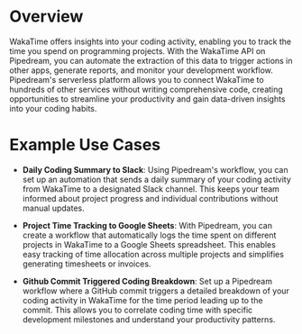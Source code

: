 # Overview

WakaTime offers insights into your coding activity, enabling you to track the time you spend on programming projects. With the WakaTime API on Pipedream, you can automate the extraction of this data to trigger actions in other apps, generate reports, and monitor your development workflow. Pipedream's serverless platform allows you to connect WakaTime to hundreds of other services without writing comprehensive code, creating opportunities to streamline your productivity and gain data-driven insights into your coding habits.

# Example Use Cases

- **Daily Coding Summary to Slack**: Using Pipedream's workflow, you can set up an automation that sends a daily summary of your coding activity from WakaTime to a designated Slack channel. This keeps your team informed about project progress and individual contributions without manual updates.

- **Project Time Tracking to Google Sheets**: With Pipedream, you can create a workflow that automatically logs the time spent on different projects in WakaTime to a Google Sheets spreadsheet. This enables easy tracking of time allocation across multiple projects and simplifies generating timesheets or invoices.

- **Github Commit Triggered Coding Breakdown**: Set up a Pipedream workflow where a GitHub commit triggers a detailed breakdown of your coding activity in WakaTime for the time period leading up to the commit. This allows you to correlate coding time with specific development milestones and understand your productivity patterns.
